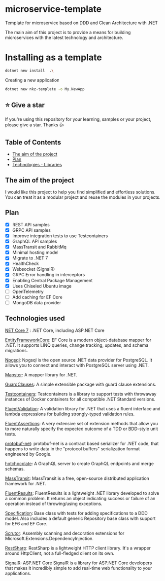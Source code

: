 # microservice-template
Template for microservice based on DDD and Clean Architecture with .NET

The main aim of this project is to provide a means for building microservices with the latest technology and architecture.

# Installing as a template

```bash
dotnet new install  .\ 
```

Creating a new application

```bash
dotnet new nkz-template -o My.NewApp
```

## ⭐ Give a star

If you're using this repository for your learning, samples or your project, please give a star. Thanks :+1:

## Table of Contents

- [The aim of the project](#the-aim-of-this-project)
- [Plan](#plan)
- [Technologies - Libraries](#technologies-used)

## The aim of the project

I would like this project to help you find simplified and effortless solutions. You can treat it as a modular project and reuse the modules in your projects.

## Plan

- [x] REST API samples
- [x] GRPC API samples
- [x] Improve integration tests to use Testcontainers
- [x] GraphQL API samples
- [x] MassTransit and RabbitMq
- [x] Minimal hosting model
- [x] Migrate to .NET 7
- [x] HealthCheck
- [x] Websocket (SignalR) 
- [x] GRPC Error handling in interceptors
- [x] Enabling Central Package Management
- [x] Uses Chiseled Ubuntu image
- [ ] OpenTelemetry
- [ ] Add caching for EF Core
- [ ] MongoDB data provider

## Technologies used

[NET Core 7](https://dotnet.microsoft.com/en-us/download/dotnet/7.0) : .NET Core, including ASP.NET Core

[EntityFrameworkCore](https://github.com/dotnet/efcore): EF Core is a modern object-database mapper for .NET. It supports LINQ queries, change tracking, updates, and schema migrations.

[Npgsql](https://github.com/npgsql/npgsql): Npgsql is the open source .NET data provider for PostgreSQL. It allows you to connect and interact with PostgreSQL server using .NET.

[Mapster](https://github.com/MapsterMapper/Mapster): A mapper library for .NET.

[GuardClauses](https://github.com/ardalis/GuardClauses): A simple extensible package with guard clause extensions.

[Testcontainers](https://github.com/testcontainers/testcontainers-dotnet): Testcontainers is a library to support tests with throwaway instances of Docker containers for all compatible .NET Standard versions.

[FluentValidation](https://github.com/FluentValidation/FluentValidation): A validation library for .NET that uses a fluent interface and lambda expressions for building strongly-typed validation rules.

[FluentAssertions](https://github.com/fluentassertions/fluentassertions): A very extensive set of extension methods that allow you to more naturally specify the expected outcome of a TDD or BDD-style unit tests.

[protobuf-net](https://github.com/protobuf-net/protobuf-net): protobuf-net is a contract based serializer for .NET code, that happens to write data in the "protocol buffers" serialization format engineered by Google.

[hotchocolate](https://github.com/ChilliCream/hotchocolate): A GraphQL server to create GraphQL endpoints and merge schemas.

[MassTransit](https://github.com/MassTransit/MassTransit): MassTransit is a free, open-source distributed application framework for .NET.

[FluentResults](https://github.com/altmann/FluentResults): FluentResults is a lightweight .NET library developed to solve a common problem. It returns an object indicating success or failure of an operation instead of throwing/using exceptions.

[Specification](https://github.com/ardalis/Specification): Base class with tests for adding specifications to a DDD model. Also includes a default generic Repository base class with support for EF6 and EF Core.

[Scrutor](https://github.com/khellang/Scrutor): Assembly scanning and decoration extensions for Microsoft.Extensions.DependencyInjection.

[RestSharp](https://github.com/restsharp/RestSharp): RestSharp is a lightweight HTTP client library. It's a wrapper around HttpClient, not a full-fledged client on its own.

[SignalR](https://github.com/dotnet/aspnetcore/tree/main/src/SignalR): ASP.NET Core SignalR is a library for ASP.NET Core developers that makes it incredibly simple to add real-time web functionality to your applications.
